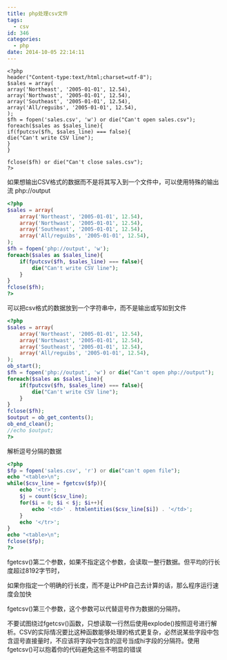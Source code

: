 ```yaml
---
title: php处理csv文件
tags:
  - csv
id: 346
categories:
  - php
date: 2014-10-05 22:14:11
---
```


```php&
<?php
header("Content-type:text/html;charset=utf-8");
$sales = array(
array('Northeast', '2005-01-01', 12.54),
array('Northwast', '2005-01-01', 12.54),
array('Southeast', '2005-01-01', 12.54),
array('All/reguibs', '2005-01-01', 12.54),
);
$fh = fopen('sales.csv', 'w') or die("Can't open sales.csv");
foreach($sales as $sales_line){
if(fputcsv($fh, $sales_line) === false){
die("Can't write CSV line");
}
}
 
fclose($fh) or die("Can't close sales.csv");
?>
```

如果想输出CSV格式的数据而不是将其写入到一个文件中，可以使用特殊的输出流 php://output

```php
<?php
$sales = array(
    array('Northeast', '2005-01-01', 12.54),
    array('Northwast', '2005-01-01', 12.54),
    array('Southeast', '2005-01-01', 12.54),
    array('All/reguibs', '2005-01-01', 12.54),
);
$fh = fopen('php://output', 'w');
foreach($sales as $sales_line){
    if(fputcsv($fh, $sales_line) === false){
        die("Can't write CSV line");
    }
}
fclose($fh);
?>
```

可以把csv格式的数据放到一个字符串中，而不是输出或写如到文件

```php
<?php
$sales = array(
    array('Northeast', '2005-01-01', 12.54),
    array('Northwast', '2005-01-01', 12.54),
    array('Southeast', '2005-01-01', 12.54),
    array('All/reguibs', '2005-01-01', 12.54),
);
ob_start();
$fh = fopen('php://output', 'w') or die("Can't open php://output");
foreach($sales as $sales_line){
    if(fputcsv($fh, $sales_line) === false){
        die("Can't write CSV line");
    }
}
fclose($fh);
$output = ob_get_contents();
ob_end_clean();
//echo $output;
?>
```

解析逗号分隔的数据

```php
<?php
$fp = fopen('sales.csv', 'r') or die("can't open file");
echo "<table>\n";
while($csv_line = fgetcsv($fp)){
    echo '<tr>';
    $j = count($csv_line);
    for($i = 0; $i < $j; $i++){
        echo '<td>' . htmlentities($csv_line[$i]) . '</td>';
    }
    echo '</tr>';
}
echo "<table>\n";
fclose($fp);
?>
```

fgetcsv()第二个参数，如果不指定这个参数，会读取一整行数据。但平均的行长度超过8192字节时，

如果你指定一个明确的行长度，而不是让PHP自己去计算的话，那么程序运行速度会加快

fgetcsv()第三个参数，这个参数可以代替逗号作为数据的分隔符。

不要试图绕过fgetcsv()函数，只想读取一行然后使用explode()按照逗号进行解析。CSV的实际情况要比这种函数能够处理的格式更复杂，必然说某些字段中包含逗号直接量时，不应该将字段中包含的逗号当成hi字段的分隔符。使用fgetcsv()可以抱着你的代码避免这些不明显的错误